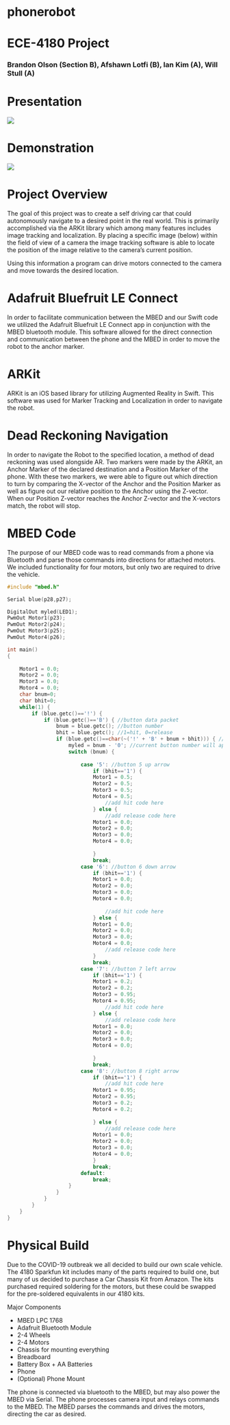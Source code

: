 # phonerobot
# ECE-4180 Project
### Brandon Olson (Section B), Afshawn Lotfi (B), Ian Kim (A), Will Stull (A)

# Presentation
[![](https://img.youtube.com/vi/N7F6d9_lkUI/0.jpg)](https://youtu.be/N7F6d9_lkUI)

# Demonstration
[![](https://img.youtube.com/vi/aPNwgx1q9cE/0.jpg)](https://youtu.be/aPNwgx1q9cE)



# Project Overview
The goal of this project was to create a self driving car that could autonomously navigate to a desired point in the real world. This is primarily accomplished via the ARKit library which among many features includes image tracking and localization. By placing a specific image (below) within the field of view of a camera the image tracking software is able to locate the position of the image relative to the camera’s current position.  

Using this information a program can drive motors connected to the camera and move towards the desired location.

# Adafruit Bluefruit LE Connect

In order to facilitate communication between the MBED and our Swift code we utilized the Adafruit Bluefruit LE Connect app in conjunction with the MBED bluetooth module. This software allowed for the direct connection and communication between the phone and the MBED in order to move the robot to the anchor marker.

# ARKit
ARKit is an iOS based library for utilizing Augmented Reality in Swift. This software was used for Marker Tracking and Localization in order to navigate the robot. 

# Dead Reckoning Navigation

In order to navigate the Robot to the specified location, a method of dead reckoning was used alongside AR. Two markers were made by the ARKit, an Anchor Marker of the declared destination and a Position Marker of the phone. With these two markers, we were able to figure out which direction to turn by comparing the X-vector of the Anchor and the Position Marker as well as figure out our relative position to the Anchor using the Z-vector. When our Position Z-vector reaches the Anchor Z-vector and the X-vectors match, the robot will stop.

# MBED Code
The purpose of our MBED code was to read commands from a phone via Bluetooth and parse those commands into directions for attached motors. We included functionality for four motors, but only two are required to drive the vehicle.

```c++
#include "mbed.h"

Serial blue(p28,p27);

DigitalOut myled(LED1);
PwmOut Motor1(p23);
PwmOut Motor2(p24);
PwmOut Motor3(p25);
PwmOut Motor4(p26);

int main()
{
    
	Motor1 = 0.0;
	Motor2 = 0.0;
	Motor3 = 0.0;
	Motor4 = 0.0;
	char bnum=0;
	char bhit=0;
	while(1) {
    	if (blue.getc()=='!') {
        	if (blue.getc()=='B') { //button data packet
            	bnum = blue.getc(); //button number
            	bhit = blue.getc(); //1=hit, 0=release
            	if (blue.getc()==char(~('!' + 'B' + bnum + bhit))) { //checksum OK?
                	myled = bnum - '0'; //current button number will appear on LEDs
                	switch (bnum) {
                  	 
                    	case '5': //button 5 up arrow
                        	if (bhit=='1') {
                          	Motor1 = 0.5;
                          	Motor2 = 0.5;
                          	Motor3 = 0.5;
                          	Motor4 = 0.5;
                            	//add hit code here
                        	} else {
                            	//add release code here
                          	Motor1 = 0.0;
                          	Motor2 = 0.0;
                          	Motor3 = 0.0;
                          	Motor4 = 0.0;
                           	 
                        	}
                        	break;
                    	case '6': //button 6 down arrow
                        	if (bhit=='1') {
                          	Motor1 = 0.0;
                          	Motor2 = 0.0;
                          	Motor3 = 0.0;
                          	Motor4 = 0.0;
                           	 
                            	//add hit code here
                        	} else {
                          	Motor1 = 0.0;
                          	Motor2 = 0.0;
                          	Motor3 = 0.0;
                          	Motor4 = 0.0;
                            	//add release code here
                        	}
                        	break;
                    	case '7': //button 7 left arrow
                        	if (bhit=='1') {
                          	Motor1 = 0.2;
                          	Motor2 = 0.2;
                          	Motor3 = 0.95;
                          	Motor4 = 0.95;
                            	//add hit code here
                        	} else {
                            	//add release code here
                          	Motor1 = 0.0;
                          	Motor2 = 0.0;
                          	Motor3 = 0.0;
                          	Motor4 = 0.0;
                           	 
                        	}
                        	break;
                    	case '8': //button 8 right arrow
                        	if (bhit=='1') {
                            	//add hit code here
                          	Motor1 = 0.95;
                          	Motor2 = 0.95;
                          	Motor3 = 0.2;
                          	Motor4 = 0.2;
                           	 
                        	} else {
                            	//add release code here
                          	Motor1 = 0.0;
                          	Motor2 = 0.0;
                          	Motor3 = 0.0;
                          	Motor4 = 0.0;
                        	}
                        	break;
                    	default:
                        	break;
                	}
            	}
        	}
    	}
	}
}
```

# Physical Build
Due to the COVID-19 outbreak we all decided to build our own scale vehicle. The 4180 Sparkfun kit includes many of the parts required to build one, but many of us decided to purchase a Car Chassis Kit from Amazon.
The kits purchased required soldering for the motors, but these could be swapped for the pre-soldered equivalents in our 4180 kits.

Major Components
* MBED LPC 1768
* Adafruit Bluetooth Module
* 2-4 Wheels
* 2-4 Motors
* Chassis for mounting everything
* Breadboard
* Battery Box + AA Batteries
* Phone
* (Optional) Phone Mount

The phone is connected via bluetooth to the MBED, but may also power the MBED via Serial. The phone processes camera input and relays commands to the MBED. The MBED parses the commands and drives the motors, directing the car as desired.

